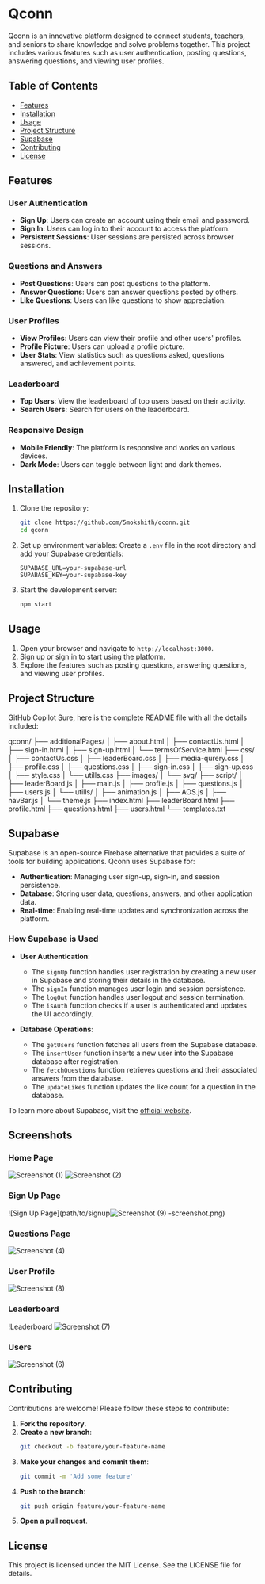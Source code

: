 # Qconn

Qconn is an innovative platform designed to connect students, teachers, and seniors to share knowledge and solve problems together. This project includes various features such as user authentication, posting questions, answering questions, and viewing user profiles.

## Table of Contents

- [Features](#features)
- [Installation](#installation)
- [Usage](#usage)
- [Project Structure](#project-structure)
- [Supabase](#supabase)
- [Contributing](#contributing)
- [License](#license)

## Features

### User Authentication
- **Sign Up**: Users can create an account using their email and password.
- **Sign In**: Users can log in to their account to access the platform.
- **Persistent Sessions**: User sessions are persisted across browser sessions.

### Questions and Answers
- **Post Questions**: Users can post questions to the platform.
- **Answer Questions**: Users can answer questions posted by others.
- **Like Questions**: Users can like questions to show appreciation.

### User Profiles
- **View Profiles**: Users can view their profile and other users' profiles.
- **Profile Picture**: Users can upload a profile picture.
- **User Stats**: View statistics such as questions asked, questions answered, and achievement points.

### Leaderboard
- **Top Users**: View the leaderboard of top users based on their activity.
- **Search Users**: Search for users on the leaderboard.

### Responsive Design
- **Mobile Friendly**: The platform is responsive and works on various devices.
- **Dark Mode**: Users can toggle between light and dark themes.

## Installation

1. Clone the repository:
    ```sh
    git clone https://github.com/5mokshith/qconn.git
    cd qconn
    ```

2. Set up environment variables:
    Create a `.env` file in the root directory and add your Supabase credentials:
    ```env
    SUPABASE_URL=your-supabase-url
    SUPABASE_KEY=your-supabase-key
    ```

3. Start the development server:
    ```sh
    npm start
    ```

## Usage

1. Open your browser and navigate to `http://localhost:3000`.
2. Sign up or sign in to start using the platform.
3. Explore the features such as posting questions, answering questions, and viewing user profiles.

## Project Structure
GitHub Copilot
Sure, here is the complete README file with all the details included:

qconn/ ├── additionalPages/ │ ├── about.html │ ├── contactUs.html │ ├── sign-in.html │ ├── sign-up.html │ └── termsOfService.html ├── css/ │ ├── contactUs.css │ ├── leaderBoard.css │ ├── media-qurery.css │ ├── profile.css │ ├── questions.css │ ├── sign-in.css │ ├── sign-up.css │ ├── style.css │ └── utills.css ├── images/ │ └── svg/ ├── script/ │ ├── leaderBoard.js │ ├── main.js │ ├── profile.js │ ├── questions.js │ ├── users.js │ └── utills/ │ ├── animation.js │ ├── AOS.js │ ├── navBar.js │ └── theme.js ├── index.html ├── leaderBoard.html ├── profile.html ├── questions.html ├── users.html └── templates.txt



## Supabase

Supabase is an open-source Firebase alternative that provides a suite of tools for building applications. Qconn uses Supabase for:

- **Authentication**: Managing user sign-up, sign-in, and session persistence.
- **Database**: Storing user data, questions, answers, and other application data.
- **Real-time**: Enabling real-time updates and synchronization across the platform.

### How Supabase is Used

- **User Authentication**: 
  - The `signUp` function handles user registration by creating a new user in Supabase and storing their details in the database.
  - The `signIn` function manages user login and session persistence.
  - The `logOut` function handles user logout and session termination.
  - The `isAuth` function checks if a user is authenticated and updates the UI accordingly.

- **Database Operations**:
  - The `getUsers` function fetches all users from the Supabase database.
  - The `insertUser` function inserts a new user into the Supabase database after registration.
  - The `fetchQuestions` function retrieves questions and their associated answers from the database.
  - The `updateLikes` function updates the like count for a question in the database.

To learn more about Supabase, visit the [official website](https://supabase.io/).

## Screenshots

### Home Page
![Screenshot (1)](https://github.com/user-attachments/assets/5e03f663-be35-48c8-88ce-ac9a688be5f9)
![Screenshot (2)](https://github.com/user-attachments/assets/4bfef424-cc6c-4296-8cff-0f8bb0e078a2)

### Sign Up Page
![Sign Up Page](path/to/signup![Screenshot (9)](https://github.com/user-attachments/assets/7d575d8a-ed79-447c-9475-1b395b97d3ba)
-screenshot.png)

### Questions Page
![Screenshot (4)](https://github.com/user-attachments/assets/4486f818-bcb2-4c4d-a44f-ac1793377e5f)

### User Profile
![Screenshot (8)](https://github.com/user-attachments/assets/365747a2-c7b9-4489-aade-3745f769e5d6)

### Leaderboard
!Leaderboard
![Screenshot (7)](https://github.com/user-attachments/assets/748607c4-5fe3-4397-ad98-cc28a6f80927)

### Users

![Screenshot (6)](https://github.com/user-attachments/assets/0acdcc6a-596e-4bdb-9b97-e8ae95588701)

## Contributing

Contributions are welcome! Please follow these steps to contribute:

1. **Fork the repository**.
2. **Create a new branch**:
    ```sh
    git checkout -b feature/your-feature-name
    ```
3. **Make your changes and commit them**:
    ```sh
    git commit -m 'Add some feature'
    ```
4. **Push to the branch**:
    ```sh
    git push origin feature/your-feature-name
    ```
5. **Open a pull request**.

## License

This project is licensed under the MIT License. See the LICENSE file for details.
